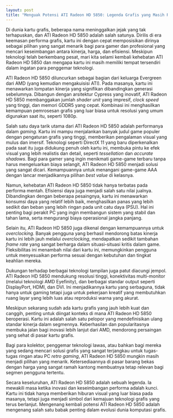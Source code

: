 ```yaml
---
layout: post
title: "Menguak Potensi ATI Radeon HD 5850: Legenda Grafis yang Masih Relevan"
---
```


Di dunia kartu grafis, beberapa nama meninggalkan jejak yang tak terhapuskan, dan ATI Radeon HD 5850 adalah salah satunya. Dirilis di era keemasan performa grafis, kartu ini dengan cepat memposisikan dirinya sebagai pilihan yang sangat menarik bagi para gamer dan profesional yang mencari keseimbangan antara kinerja, harga, dan efisiensi. Meskipun teknologi telah berkembang pesat, mari kita selami kembali kehebatan ATI Radeon HD 5850 dan mengapa kartu ini masih memiliki tempat tersendiri dalam ingatan para penggemar teknologi.

ATI Radeon HD 5850 diluncurkan sebagai bagian dari keluarga Evergreen dari AMD (yang kemudian mengakuisisi ATI). Pada masanya, kartu ini menawarkan lompatan kinerja yang signifikan dibandingkan generasi sebelumnya. Dibangun dengan arsitektur Cypress yang inovatif, ATI Radeon HD 5850 membanggakan jumlah *shader unit* yang impresif, *clock speed* yang tinggi, dan memori GDDR5 yang cepat. Kombinasi ini menghasilkan kemampuan pemrosesan grafis yang luar biasa untuk resolusi yang umum digunakan saat itu, seperti 1080p.

Salah satu daya tarik utama dari ATI Radeon HD 5850 adalah performanya dalam *gaming*. Kartu ini mampu menjalankan banyak judul game populer dengan pengaturan grafis yang tinggi, memberikan pengalaman visual yang mulus dan imersif. Teknologi seperti DirectX 11 yang baru diperkenalkan pada saat itu juga didukung penuh oleh kartu ini, membuka pintu ke efek visual yang lebih realistis dan detail, seperti *tessellation* dan *accurate shadows*. Bagi para gamer yang ingin menikmati game-game terbaru tanpa harus mengeluarkan biaya selangit, ATI Radeon HD 5850 menjadi solusi yang sangat dicari. Kemampuannya untuk menangani game-game AAA dengan lancar menjadikannya pilihan *best value* di kelasnya.

Namun, kehebatan ATI Radeon HD 5850 tidak hanya terbatas pada performa mentah. Efisiensi daya juga menjadi salah satu nilai jualnya. Dibandingkan dengan beberapa pesaingnya, kartu ini menawarkan konsumsi daya yang relatif lebih baik, menghasilkan panas yang lebih sedikit dan beban yang lebih ringan pada unit catu daya (PSU). Hal ini penting bagi perakit PC yang ingin membangun sistem yang stabil dan tahan lama, serta mengurangi biaya operasional jangka panjang.

Selain itu, ATI Radeon HD 5850 juga dikenal dengan kemampuannya untuk *overclocking*. Banyak pengguna yang berhasil mendorong batas kinerja kartu ini lebih jauh melalui *overclocking*, mendapatkan sedikit tambahan *frame rate* yang sangat berharga dalam situasi-situasi kritis dalam game. Fleksibilitas ini menambah nilai dari kartu ini, memungkinkan pengguna untuk menyesuaikan performa sesuai dengan kebutuhan dan tingkat keahlian mereka.

Dukungan terhadap berbagai teknologi tampilan juga patut diacungi jempol. ATI Radeon HD 5850 mendukung resolusi tinggi, konektivitas multi-monitor (melalui teknologi AMD Eyefinity), dan berbagai standar output seperti DisplayPort, HDMI, dan DVI. Ini menjadikannya kartu yang serbaguna, tidak hanya untuk gaming tetapi juga untuk pekerjaan kreatif yang membutuhkan ruang layar yang lebih luas atau reproduksi warna yang akurat.

Meskipun sekarang sudah ada kartu grafis yang jauh lebih kuat dan canggih, penting untuk diingat konteks di mana ATI Radeon HD 5850 beroperasi. Kartu ini adalah salah satu pelopor yang mendefinisikan ulang standar kinerja dalam segmennya. Keberhasilan dan popularitasnya membuka jalan bagi inovasi lebih lanjut dari AMD, mendorong persaingan yang sehat di pasar kartu grafis.

Bagi para kolektor, penggemar teknologi lawas, atau bahkan bagi mereka yang sedang mencari solusi grafis yang sangat terjangkau untuk tugas-tugas ringan atau PC *retro gaming*, ATI Radeon HD 5850 mungkin masih menjadi pilihan yang menarik. Ketersediaannya di pasar barang bekas dengan harga yang sangat ramah kantong membuatnya tetap relevan bagi segmen pengguna tertentu.

Secara keseluruhan, ATI Radeon HD 5850 adalah sebuah legenda. Ia mewakili masa ketika inovasi dan keseimbangan performa adalah kunci. Kartu ini tidak hanya memberikan hiburan visual yang luar biasa pada masanya, tetapi juga menjadi simbol dari kemajuan teknologi grafis yang terus berlanjut. Mengenang kembali potensi ATI Radeon HD 5850 adalah mengenang salah satu babak penting dalam evolusi dunia komputasi grafis.
